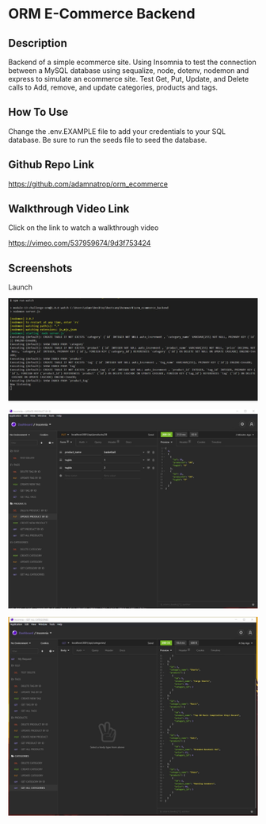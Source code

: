 # ORM E-Commerce Backend

## Description

Backend of a simple ecommerce site. Using Insomnia to test the connection between a MySQL database using sequalize, node, dotenv, nodemon and express to simulate an ecommerce site. Test Get, Put, Update, and Delete calls to Add, remove, and update categories, products and tags. 

## How To Use

Change the .env.EXAMPLE file to add your credentials to your SQL database. Be sure to run the seeds file to seed the database. 

## Github Repo Link

https://github.com/adamnatrop/orm_ecommerce

## Walkthrough Video Link

Click on the link to watch a walkthrough video

https://vimeo.com/537959674/9d3f753424


## Screenshots 

Launch 

![screemshot01](./public/assets/images/screenshot01.jpg)


![screemshot02](./public/assets/images/screenshot02.jpg)


![screemshot03](./public/assets/images/screenshot03.jpg)
